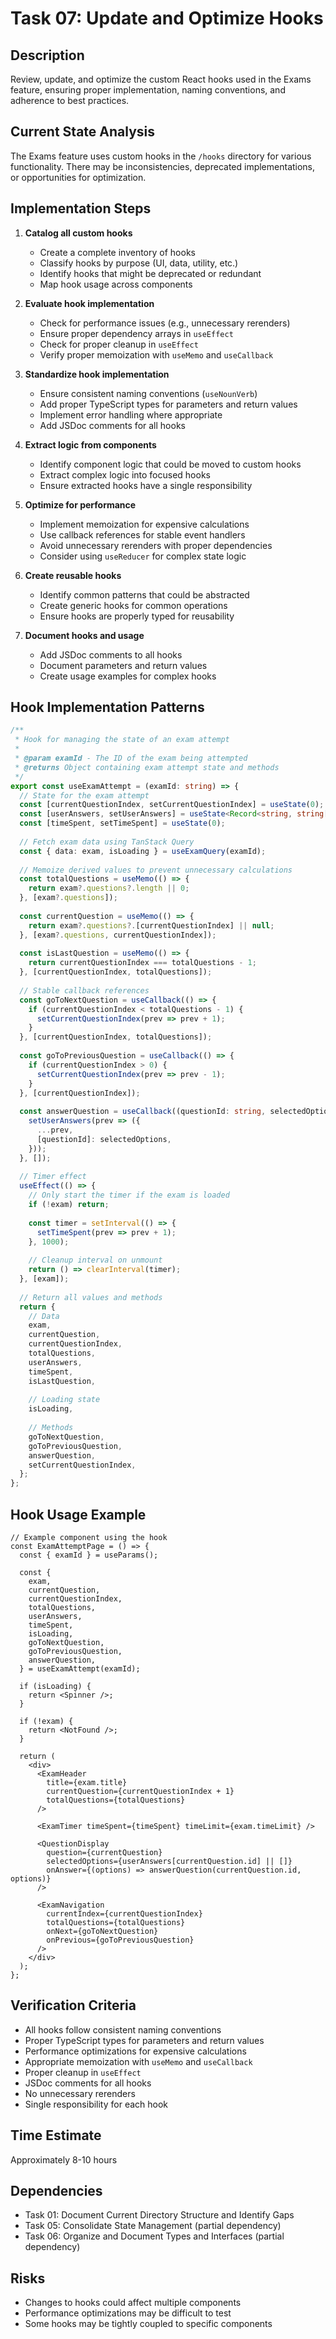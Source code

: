 # Task 07: Update and Optimize Hooks

## Description
Review, update, and optimize the custom React hooks used in the Exams feature, ensuring proper implementation, naming conventions, and adherence to best practices.

## Current State Analysis
The Exams feature uses custom hooks in the `/hooks` directory for various functionality. There may be inconsistencies, deprecated implementations, or opportunities for optimization.

## Implementation Steps

1. **Catalog all custom hooks**
   - Create a complete inventory of hooks
   - Classify hooks by purpose (UI, data, utility, etc.)
   - Identify hooks that might be deprecated or redundant
   - Map hook usage across components

2. **Evaluate hook implementation**
   - Check for performance issues (e.g., unnecessary rerenders)
   - Ensure proper dependency arrays in `useEffect`
   - Check for proper cleanup in `useEffect`
   - Verify proper memoization with `useMemo` and `useCallback`

3. **Standardize hook implementation**
   - Ensure consistent naming conventions (`useNounVerb`)
   - Add proper TypeScript types for parameters and return values
   - Implement error handling where appropriate
   - Add JSDoc comments for all hooks

4. **Extract logic from components**
   - Identify component logic that could be moved to custom hooks
   - Extract complex logic into focused hooks
   - Ensure extracted hooks have a single responsibility

5. **Optimize for performance**
   - Implement memoization for expensive calculations
   - Use callback references for stable event handlers
   - Avoid unnecessary rerenders with proper dependencies
   - Consider using `useReducer` for complex state logic

6. **Create reusable hooks**
   - Identify common patterns that could be abstracted
   - Create generic hooks for common operations
   - Ensure hooks are properly typed for reusability

7. **Document hooks and usage**
   - Add JSDoc comments to all hooks
   - Document parameters and return values
   - Create usage examples for complex hooks

## Hook Implementation Patterns

```typescript
/**
 * Hook for managing the state of an exam attempt
 * 
 * @param examId - The ID of the exam being attempted
 * @returns Object containing exam attempt state and methods
 */
export const useExamAttempt = (examId: string) => {
  // State for the exam attempt
  const [currentQuestionIndex, setCurrentQuestionIndex] = useState(0);
  const [userAnswers, setUserAnswers] = useState<Record<string, string[]>>({});
  const [timeSpent, setTimeSpent] = useState(0);
  
  // Fetch exam data using TanStack Query
  const { data: exam, isLoading } = useExamQuery(examId);
  
  // Memoize derived values to prevent unnecessary calculations
  const totalQuestions = useMemo(() => {
    return exam?.questions?.length || 0;
  }, [exam?.questions]);
  
  const currentQuestion = useMemo(() => {
    return exam?.questions?.[currentQuestionIndex] || null;
  }, [exam?.questions, currentQuestionIndex]);
  
  const isLastQuestion = useMemo(() => {
    return currentQuestionIndex === totalQuestions - 1;
  }, [currentQuestionIndex, totalQuestions]);
  
  // Stable callback references
  const goToNextQuestion = useCallback(() => {
    if (currentQuestionIndex < totalQuestions - 1) {
      setCurrentQuestionIndex(prev => prev + 1);
    }
  }, [currentQuestionIndex, totalQuestions]);
  
  const goToPreviousQuestion = useCallback(() => {
    if (currentQuestionIndex > 0) {
      setCurrentQuestionIndex(prev => prev - 1);
    }
  }, [currentQuestionIndex]);
  
  const answerQuestion = useCallback((questionId: string, selectedOptions: string[]) => {
    setUserAnswers(prev => ({
      ...prev,
      [questionId]: selectedOptions,
    }));
  }, []);
  
  // Timer effect
  useEffect(() => {
    // Only start the timer if the exam is loaded
    if (!exam) return;
    
    const timer = setInterval(() => {
      setTimeSpent(prev => prev + 1);
    }, 1000);
    
    // Cleanup interval on unmount
    return () => clearInterval(timer);
  }, [exam]);
  
  // Return all values and methods
  return {
    // Data
    exam,
    currentQuestion,
    currentQuestionIndex,
    totalQuestions,
    userAnswers,
    timeSpent,
    isLastQuestion,
    
    // Loading state
    isLoading,
    
    // Methods
    goToNextQuestion,
    goToPreviousQuestion,
    answerQuestion,
    setCurrentQuestionIndex,
  };
};
```

## Hook Usage Example

```tsx
// Example component using the hook
const ExamAttemptPage = () => {
  const { examId } = useParams();
  
  const {
    exam,
    currentQuestion,
    currentQuestionIndex,
    totalQuestions,
    userAnswers,
    timeSpent,
    isLoading,
    goToNextQuestion,
    goToPreviousQuestion,
    answerQuestion,
  } = useExamAttempt(examId);
  
  if (isLoading) {
    return <Spinner />;
  }
  
  if (!exam) {
    return <NotFound />;
  }
  
  return (
    <div>
      <ExamHeader 
        title={exam.title} 
        currentQuestion={currentQuestionIndex + 1} 
        totalQuestions={totalQuestions} 
      />
      
      <ExamTimer timeSpent={timeSpent} timeLimit={exam.timeLimit} />
      
      <QuestionDisplay
        question={currentQuestion}
        selectedOptions={userAnswers[currentQuestion.id] || []}
        onAnswer={(options) => answerQuestion(currentQuestion.id, options)}
      />
      
      <ExamNavigation
        currentIndex={currentQuestionIndex}
        totalQuestions={totalQuestions}
        onNext={goToNextQuestion}
        onPrevious={goToPreviousQuestion}
      />
    </div>
  );
};
```

## Verification Criteria
- All hooks follow consistent naming conventions
- Proper TypeScript types for parameters and return values
- Performance optimizations for expensive calculations
- Appropriate memoization with `useMemo` and `useCallback`
- Proper cleanup in `useEffect`
- JSDoc comments for all hooks
- No unnecessary rerenders
- Single responsibility for each hook

## Time Estimate
Approximately 8-10 hours

## Dependencies
- Task 01: Document Current Directory Structure and Identify Gaps
- Task 05: Consolidate State Management (partial dependency)
- Task 06: Organize and Document Types and Interfaces (partial dependency)

## Risks
- Changes to hooks could affect multiple components
- Performance optimizations may be difficult to test
- Some hooks may be tightly coupled to specific components
